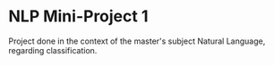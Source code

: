 # NLP Mini-Project 1

Project done in the context of the master's subject Natural Language, regarding classification.

